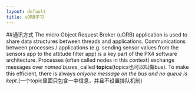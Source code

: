 ```yaml
---
layout: default
title: uORB学习
---
```


##通讯方式
The micro Object Request Broker (uORB) application is used to share data structures between threads and applications.
Communications between processes / applications (e.g. sending sensor values from the sensors app to the attitude filter app) is a key part of the PX4 software architecture. Processes (often called nodes in this context) exchange messages over *named buses*, called **topics**(topics也可以叫做bus). 
To make this efficient, there is always *onlyone message on the bus and no queue is kept*.(一个topic里面只包含一中信息，并且不设置排队机制)









